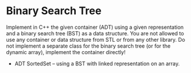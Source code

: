 # Binary Search Tree
Implement in C++ the given container (ADT) using a given representation and a binary search tree (BST) as a data structure. You are not allowed to use any container or 
data structure from STL or from any other library. Do not implement a separate class for the binary search tree (or for the dynamic array), implement the container directly!
* ADT SortedSet – using a BST with linked representation on an array.
